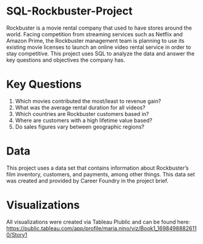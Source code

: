 # SQL-Rockbuster-Project
Rockbuster is a movie rental company that used to have stores around the world. Facing competition from streaming services such as Netflix and Amazon Prime, the Rockbuster management team is planning to use its existing movie licenses to launch an online video rental service in order to stay competitive.
This project uses SQL to analyze the data and answer the key questions and objectives the company has. 
# Key Questions 
1. Which movies contributed the most/least to revenue gain?
2. What was the average rental duration for all videos?
3. Which countries are Rockbuster customers based in?
4. Where are customers with a high lifetime value based?
5. Do sales figures vary between geographic regions?
# Data
This project uses a data set that contains information about Rockbuster’s film inventory, customers, and payments, among other things. This data set was created and provided by Career Foundry in the project brief. 
# Visualizations
All visualizations were created via Tableau Plublic and can be found here: https://public.tableau.com/app/profile/maria.nino/viz/Book1_16984988826110/Story1

